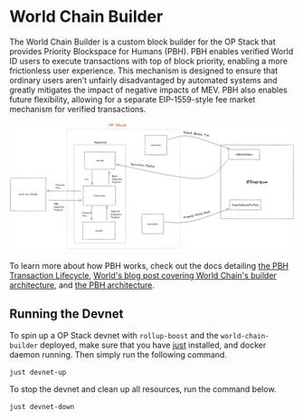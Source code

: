 # World Chain Builder

The World Chain Builder is a custom block builder for the OP Stack that provides Priority Blockspace for Humans (PBH). PBH enables verified World ID users to execute transactions with top of block priority, enabling a more frictionless user experience. This mechanism is designed to ensure that ordinary users aren’t unfairly disadvantaged by automated systems and greatly mitigates the impact of negative impacts of MEV. PBH also enables future flexibility, allowing for a separate EIP-1559-style fee market mechanism for verified transactions.

![World Chain Builder Architecture](assets/pbh-op-stack.png)

To learn more about how PBH works, check out the docs detailing [the PBH Transaction Lifecycle](world-chain-builder/docs/pbh_tx_lifecycle.md), [World's blog post covering World Chain's builder architecture](https://world.org/blog/engineering/introducing-pbh-priority-blockspace-for-humans), and [the PBH architecture](world-chain-builder/docs/pbh_architecture.md).


<!-- ## Installing -->

## Running the Devnet
To spin up a OP Stack devnet with `rollup-boost` and the `world-chain-builder` deployed, make sure that you have [just](https://github.com/casey/just?tab=readme-ov-file) installed, and docker daemon running. Then simply run the following command.

```
just devnet-up
```

To stop the devnet and clean up all resources, run the command below.

```
just devnet-down
```
